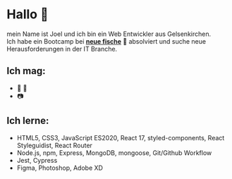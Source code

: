 # Hallo  :wave:
mein Name ist Joel und ich bin ein Web Entwickler aus Gelsenkirchen.</br>
Ich habe ein Bootcamp bei **[neue fische](https://https://www.neuefischecom)** :tropical_fish: absolviert und suche neue Herausforderungen in der IT Branche. 

## Ich mag:
- :guitar: :microphone:
- :camera: 




## Ich lerne:
- HTML5, CSS3, JavaScript ES2020, React 17, styled-components, React Styleguidist, React Router
- Node.js, npm, Express, MongoDB, mongoose, Git/Github Workflow
- Jest, Cypress
- Figma, Photoshop, Adobe XD



